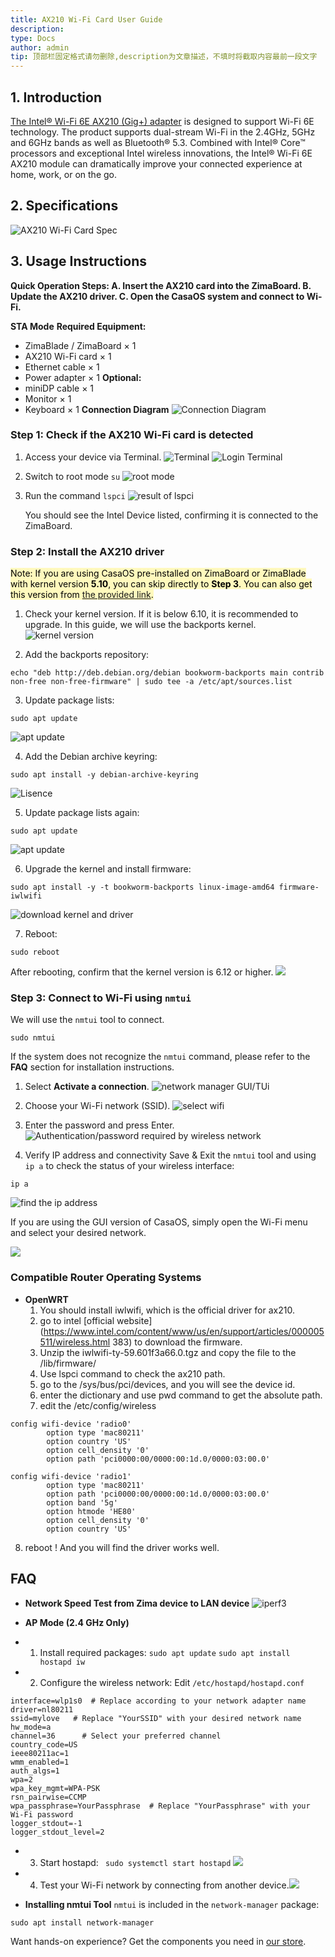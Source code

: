 ```yaml
---
title: AX210 Wi-Fi Card User Guide
description: 
type: Docs
author: admin
tip: 顶部栏固定格式请勿删除,description为文章描述，不填时将截取内容最前一段文字
---
```

## 1. Introduction
[The Intel® Wi-Fi 6E AX210 (Gig+) adapter](https://shop.zimaspace.com/products/intel-ax210-wifi-6e-pcie-card-zimaboard) is designed to support Wi-Fi 6E technology. The product supports dual-stream Wi-Fi in the 2.4GHz, 5GHz and 6GHz bands as well as Bluetooth® 5.3. Combined with Intel® Core™ processors and exceptional Intel wireless innovations, the Intel® Wi-Fi 6E AX210 module can dramatically improve your connected experience at home, work, or on the go.

## 2. Specifications
![AX210 Wi-Fi Card Spec](https://manage.icewhale.io/api/static/docs/1755248064574_copyImage.png)

## 3. Usage Instructions
**Quick Operation Steps:
A. Insert the AX210 card into the ZimaBoard.
B. Update the AX210 driver.
C. Open the CasaOS system and connect to Wi-Fi.**

**STA Mode**
**Required Equipment:**
- ZimaBlade / ZimaBoard × 1
- AX210 Wi-Fi card × 1
- Ethernet cable × 1
- Power adapter × 1
**Optional:**
- miniDP cable × 1
- Monitor × 1
- Keyboard × 1
**Connection Diagram**
![Connection Diagram](https://manage.icewhale.io/api/static/docs/1755248150818_image.png)
### Step 1: Check if the AX210 Wi-Fi card is detected
1. Access your device via Terminal.
![Terminal](https://manage.icewhale.io/api/static/docs/1755248310999_copyImage.png)
![Login Terminal](https://manage.icewhale.io/api/static/docs/1755248335646_image.png)

2. Switch to root mode `su`
![root mode](https://manage.icewhale.io/api/static/docs/1755248357144_image.png)

3. Run the command `lspci`
![result of lspci](https://manage.icewhale.io/api/static/docs/1755248383004_image.png)

   You should see the Intel Device listed, confirming it is connected to the ZimaBoard.

### Step 2: Install the AX210 driver
<mark style="background-color: #fff9bd">Note:
 If you are using CasaOS pre-installed on ZimaBoard or ZimaBlade with kernel version **5.10**, you can skip directly to **Step 3**.
 You can also get this version from [the provided link](https://www.zimaspace.com/docs/zimaboard/Restore-factory-settings).</mark>
1. Check your kernel version. If it is below 6.10, it is recommended to upgrade. In this guide, we will use the backports kernel.
![kernel version](https://manage.icewhale.io/api/static/docs/1755248568547_image.png)

2. Add the backports repository:
```language
echo "deb http://deb.debian.org/debian bookworm-backports main contrib non-free non-free-firmware" | sudo tee -a /etc/apt/sources.list
```


3. Update package lists:
```language
sudo apt update
```
![apt update](https://manage.icewhale.io/api/static/docs/1755249083029_image.png)

4. Add the Debian archive keyring:
```language
sudo apt install -y debian-archive-keyring
```
![Lisence](https://manage.icewhale.io/api/static/docs/1755249117075_image.png)

5. Update package lists again:
```language
sudo apt update
```
![apt update](https://manage.icewhale.io/api/static/docs/1755249154038_image.png)

6. Upgrade the kernel and install firmware:
```language
sudo apt install -y -t bookworm-backports linux-image-amd64 firmware-iwlwifi
```
![download kernel and driver](https://manage.icewhale.io/api/static/docs/1755249240618_image.png)

7. Reboot:
```language
sudo reboot
```
After rebooting, confirm that the kernel version is 6.12 or higher.
![](https://manage.icewhale.io/api/static/docs/1755249301302_image.png)

### Step 3: Connect to Wi-Fi using `nmtui`
We will use the `nmtui` tool to connect.
```language
sudo nmtui
```

If the system does not recognize the `nmtui` command, please refer to the **FAQ** section for installation instructions.

1. Select **Activate a connection**.
![network manager GUI/TUi](https://manage.icewhale.io/api/static/docs/1755249412290_image.png)

2. Choose your Wi-Fi network (SSID).
![select wifi](https://manage.icewhale.io/api/static/docs/1755249456648_image.png)

3. Enter the password and press Enter.
![Authentication/password required by wireless network](https://manage.icewhale.io/api/static/docs/1755249476230_image.png)

4. Verify IP address and connectivity
Save & Exit the `nmtui` tool and using `ip a` to check the status of your wireless interface:

```language
ip a
```
![find the ip address](https://manage.icewhale.io/api/static/docs/1755249580916_image.png)

  If you are using the GUI version of CasaOS, simply open the Wi-Fi menu and select your desired network.

![](https://manage.icewhale.io/api/static/docs/1755249604651_image.png)

### Compatible Router Operating Systems
- **OpenWRT**
  1. You should install iwlwifi, which is the official driver for ax210.
  2. go to intel [official website](https://www.intel.com/content/www/us/en/support/articles/000005511/wireless.html 383) to download the firmware.
  3. Unzip the iwlwifi-ty-59.601f3a66.0.tgz and copy the file to the /lib/firmware/
  4. Use lspci command to check the ax210 path.
  5. go to the /sys/bus/pci/devices, and you will see the device id.
  6. enter the dictionary and use pwd command to get the absolute path.
  7. edit the /etc/config/wireless
```language
config wifi-device 'radio0'
        option type 'mac80211'
        option country 'US'
        option cell_density '0'
        option path 'pci0000:00/0000:00:1d.0/0000:03:00.0'

config wifi-device 'radio1'
        option type 'mac80211'
        option path 'pci0000:00/0000:00:1d.0/0000:03:00.0'
        option band '5g'
        option htmode 'HE80'
        option cell_density '0'
        option country 'US'
```
  8. reboot ! And you will find the driver works well.

## FAQ
- **Network Speed Test from Zima device to LAN device**
![iperf3](https://manage.icewhale.io/api/static/docs/1755249878561_image.png)


- **AP Mode (2.4 GHz Only)**

- 1. Install required packages:
     `sudo apt update`
     `sudo apt install hostapd iw`
- 2.  Configure the wireless network:
     Edit `/etc/hostapd/hostapd.conf`
```language
interface=wlp1s0  # Replace according to your network adapter name
driver=nl80211
ssid=mylove   # Replace "YourSSID" with your desired network name
hw_mode=a
channel=36      # Select your preferred channel
country_code=US
ieee80211ac=1
wmm_enabled=1
auth_algs=1
wpa=2
wpa_key_mgmt=WPA-PSK
rsn_pairwise=CCMP
wpa_passphrase=YourPassphrase  # Replace "YourPassphrase" with your Wi-Fi password
logger_stdout=-1
logger_stdout_level=2
```
- 3.  Start hostapd:
    ` sudo systemctl start hostapd`
![](https://manage.icewhale.io/api/static/docs/1755250711162_image.png)

- 4.  Test your Wi-Fi network by connecting from another device.![](https://manage.icewhale.io/api/static/docs/1755250706664_image.png)

 
- **Installing nmtui Tool**
  `nmtui` is included in the `network-manager` package:
```language
sudo apt install network-manager
```

Want hands-on experience? Get the components you need in [our store](https://shop.zimaspace.com/).
  